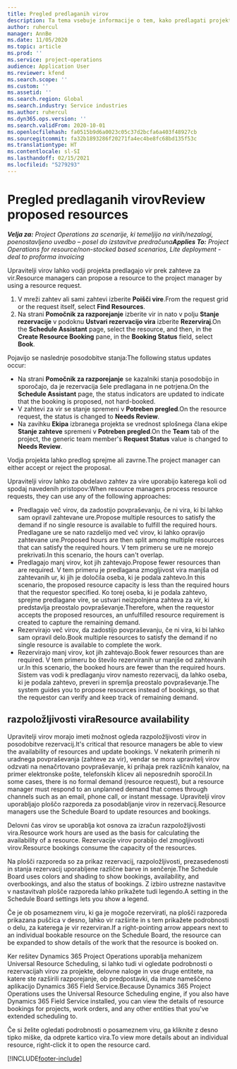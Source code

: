```yaml
---
title: Pregled predlaganih virov
description: Ta tema vsebuje informacije o tem, kako predlagati projektne vire.
author: ruhercul
manager: AnnBe
ms.date: 11/05/2020
ms.topic: article
ms.prod: ''
ms.service: project-operations
audience: Application User
ms.reviewer: kfend
ms.search.scope: ''
ms.custom: ''
ms.assetid: ''
ms.search.region: Global
ms.search.industry: Service industries
ms.author: ruhercul
ms.dyn365.ops.version: ''
ms.search.validFrom: 2020-10-01
ms.openlocfilehash: fa0515b9d6a0023c05c37d2bcfa6a403f48927cb
ms.sourcegitcommit: fa32b1893286f20271fa4ec4be8fc68bd135f53c
ms.translationtype: HT
ms.contentlocale: sl-SI
ms.lasthandoff: 02/15/2021
ms.locfileid: "5279293"
---
```

# <a name="review-proposed-resources"></a><span data-ttu-id="0cc4c-103">Pregled predlaganih virov</span><span class="sxs-lookup"><span data-stu-id="0cc4c-103">Review proposed resources</span></span>

<span data-ttu-id="0cc4c-104">_**Velja za:** Project Operations za scenarije, ki temeljijo na virih/nezalogi, poenostavljeno uvedbo – posel do izstavitve predračuna_</span><span class="sxs-lookup"><span data-stu-id="0cc4c-104">_**Applies To:** Project Operations for resource/non-stocked based scenarios, Lite deployment - deal to proforma invoicing_</span></span>

<span data-ttu-id="0cc4c-105">Upravitelji virov lahko vodji projekta predlagajo vir prek zahteve za vir.</span><span class="sxs-lookup"><span data-stu-id="0cc4c-105">Resource managers can propose a resource to the project manager by using a resource request.</span></span>

1. <span data-ttu-id="0cc4c-106">V mreži zahtev ali sami zahtevi izberite **Poišči vire**.</span><span class="sxs-lookup"><span data-stu-id="0cc4c-106">From the request grid or the request itself, select **Find Resources**.</span></span>
2. <span data-ttu-id="0cc4c-107">Na strani **Pomočnik za razporejanje** izberite vir in nato v polju **Stanje rezervacije** v podoknu **Ustvari rezervacijo vira** izberite **Rezerviraj**.</span><span class="sxs-lookup"><span data-stu-id="0cc4c-107">On the **Schedule Assistant** page, select the resource, and then, in the **Create Resource Booking** pane, in the **Booking Status** field, select **Book**.</span></span>

<span data-ttu-id="0cc4c-108">Pojavijo se naslednje posodobitve stanja:</span><span class="sxs-lookup"><span data-stu-id="0cc4c-108">The following status updates occur:</span></span>

- <span data-ttu-id="0cc4c-109">Na strani **Pomočnik za razporejanje** se kazalniki stanja posodobijo in sporočajo, da je rezervacija šele predlagana in ne potrjena.</span><span class="sxs-lookup"><span data-stu-id="0cc4c-109">On the **Schedule Assistant** page, the status indicators are updated to indicate that the booking is proposed, not hard-booked.</span></span>
- <span data-ttu-id="0cc4c-110">V zahtevi za vir se stanje spremeni v **Potreben pregled**.</span><span class="sxs-lookup"><span data-stu-id="0cc4c-110">On the resource request, the status is changed to **Needs Review**.</span></span>
- <span data-ttu-id="0cc4c-111">Na zavihku **Ekipa** izbranega projekta se vrednost splošnega člana ekipe **Stanje zahteve** spremeni v **Potreben pregled**.</span><span class="sxs-lookup"><span data-stu-id="0cc4c-111">On the **Team** tab of the project, the generic team member's **Request Status** value is changed to **Needs Review**.</span></span>

<span data-ttu-id="0cc4c-112">Vodja projekta lahko predlog sprejme ali zavrne.</span><span class="sxs-lookup"><span data-stu-id="0cc4c-112">The project manager can either accept or reject the proposal.</span></span>

<span data-ttu-id="0cc4c-113">Upravitelji virov lahko za obdelavo zahtev za vire uporabijo katerega koli od spodaj navedenih pristopov:</span><span class="sxs-lookup"><span data-stu-id="0cc4c-113">When resource managers process resource requests, they can use any of the following approaches:</span></span>

- <span data-ttu-id="0cc4c-114">Predlagajo več virov, da zadostijo povpraševanju, če ni vira, ki bi lahko sam opravil zahtevane ure.</span><span class="sxs-lookup"><span data-stu-id="0cc4c-114">Propose multiple resources to satisfy the demand if no single resource is available to fulfill the required hours.</span></span> <span data-ttu-id="0cc4c-115">Predlagane ure se nato razdelijo med več virov, ki lahko opravijo zahtevane ure.</span><span class="sxs-lookup"><span data-stu-id="0cc4c-115">Proposed hours are then split among multiple resources that can satisfy the required hours.</span></span> <span data-ttu-id="0cc4c-116">V tem primeru se ure ne morejo prekrivati.</span><span class="sxs-lookup"><span data-stu-id="0cc4c-116">In this scenario, the hours can't overlap.</span></span>
- <span data-ttu-id="0cc4c-117">Predlagajo manj virov, kot jih zahtevajo.</span><span class="sxs-lookup"><span data-stu-id="0cc4c-117">Propose fewer resources than are required.</span></span> <span data-ttu-id="0cc4c-118">V tem primeru je predlagana zmogljivost vira manjša od zahtevanih ur, ki jih je določila oseba, ki je podala zahtevo.</span><span class="sxs-lookup"><span data-stu-id="0cc4c-118">In this scenario, the proposed resource capacity is less than the required hours that the requestor specified.</span></span> <span data-ttu-id="0cc4c-119">Ko torej oseba, ki je podala zahtevo, sprejme predlagane vire, se ustvari neizpolnjena zahteva za vir, ki predstavlja preostalo povpraševanje.</span><span class="sxs-lookup"><span data-stu-id="0cc4c-119">Therefore, when the requestor accepts the proposed resources, an unfulfilled resource requirement is created to capture the remaining demand.</span></span>
- <span data-ttu-id="0cc4c-120">Rezervirajo več virov, da zadostijo povpraševanju, če ni vira, ki bi lahko sam opravil delo.</span><span class="sxs-lookup"><span data-stu-id="0cc4c-120">Book multiple resources to satisfy the demand if no single resource is available to complete the work.</span></span>
- <span data-ttu-id="0cc4c-121">Rezervirajo manj virov, kot jih zahtevajo.</span><span class="sxs-lookup"><span data-stu-id="0cc4c-121">Book fewer resources than are required.</span></span> <span data-ttu-id="0cc4c-122">V tem primeru bo število rezerviranih ur manjše od zahtevanih ur.</span><span class="sxs-lookup"><span data-stu-id="0cc4c-122">In this scenario, the booked hours are fewer than the required hours.</span></span> <span data-ttu-id="0cc4c-123">Sistem vas vodi k predlaganju virov namesto rezervacij, da lahko oseba, ki je podala zahtevo, preveri in spremlja preostalo povpraševanje.</span><span class="sxs-lookup"><span data-stu-id="0cc4c-123">The system guides you to propose resources instead of bookings, so that the requestor can verify and keep track of remaining demand.</span></span>

## <a name="resource-availability"></a><span data-ttu-id="0cc4c-124">razpoložljivosti vira</span><span class="sxs-lookup"><span data-stu-id="0cc4c-124">Resource availability</span></span>

<span data-ttu-id="0cc4c-125">Upravitelji virov morajo imeti možnost ogleda razpoložljivosti virov in posodobitve rezervacij.</span><span class="sxs-lookup"><span data-stu-id="0cc4c-125">It's critical that resource managers be able to view the availability of resources and update bookings.</span></span> <span data-ttu-id="0cc4c-126">V nekaterih primerih ni uradnega povpraševanja (zahteve za vir), vendar se mora upravitelj virov odzvati na nenačrtovano povpraševanje, ki prihaja prek različnih kanalov, na primer elektronske pošte, telefonskih klicev ali neposrednih sporočil.</span><span class="sxs-lookup"><span data-stu-id="0cc4c-126">In some cases, there is no formal demand (resource request), but a resource manager must respond to an unplanned demand that comes through channels such as an email, phone call, or instant message.</span></span> <span data-ttu-id="0cc4c-127">Upravitelji virov uporabljajo ploščo razporeda za posodabljanje virov in rezervacij.</span><span class="sxs-lookup"><span data-stu-id="0cc4c-127">Resource managers use the Schedule Board to update resources and bookings.</span></span>

<span data-ttu-id="0cc4c-128">Delovni čas virov se uporablja kot osnova za izračun razpoložljivosti vira.</span><span class="sxs-lookup"><span data-stu-id="0cc4c-128">Resource work hours are used as the basis for calculating the availability of a resource.</span></span> <span data-ttu-id="0cc4c-129">Rezervacije virov porabijo del zmogljivosti virov.</span><span class="sxs-lookup"><span data-stu-id="0cc4c-129">Resource bookings consume the capacity of the resources.</span></span>

<span data-ttu-id="0cc4c-130">Na plošči razporeda so za prikaz rezervacij, razpoložljivosti, prezasedenosti in stanja rezervacij uporabljene različne barve in senčenje.</span><span class="sxs-lookup"><span data-stu-id="0cc4c-130">The Schedule Board uses colors and shading to show bookings, availability, and overbookings, and also the status of bookings.</span></span> <span data-ttu-id="0cc4c-131">Z izbiro ustrezne nastavitve v nastavitvah plošče razporeda lahko prikažete tudi legendo.</span><span class="sxs-lookup"><span data-stu-id="0cc4c-131">A setting in the Schedule Board settings lets you show a legend.</span></span>

<span data-ttu-id="0cc4c-132">Če je ob posameznem viru, ki ga je mogoče rezervirati, na plošči razporeda prikazana puščica v desno, lahko vir razširite in s tem prikažete podrobnosti o delu, za katerega je vir rezerviran.</span><span class="sxs-lookup"><span data-stu-id="0cc4c-132">If a right-pointing arrow appears next to an individual bookable resource on the Schedule Board, the resource can be expanded to show details of the work that the resource is booked on.</span></span>

<span data-ttu-id="0cc4c-133">Ker rešitev Dynamics 365 Project Operations uporablja mehanizem Universal Resource Scheduling, si lahko tudi vi ogledate podrobnosti o rezervacijah virov za projekte, delovne naloge in vse druge entitete, na katere ste razširili razporejanje, ob predpostavki, da imate nameščeno aplikacijo Dynamics 365 Field Service.</span><span class="sxs-lookup"><span data-stu-id="0cc4c-133">Because Dynamics 365 Project Operations uses the Universal Resource Scheduling engine, if you also have Dynamics 365 Field Service installed, you can view the details of resource bookings for projects, work orders, and any other entities that you've extended scheduling to.</span></span>

<span data-ttu-id="0cc4c-134">Če si želite ogledati podrobnosti o posameznem viru, ga kliknite z desno tipko miške, da odprete kartico vira.</span><span class="sxs-lookup"><span data-stu-id="0cc4c-134">To view more details about an individual resource, right-click it to open the resource card.</span></span>



[!INCLUDE[footer-include](../includes/footer-banner.md)]